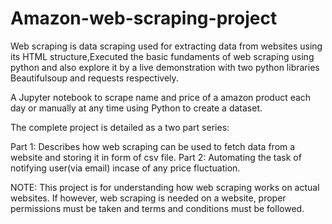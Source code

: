 # Amazon-web-scraping-project

Web scraping is data scraping used for extracting data from websites using its HTML structure,Executed the basic fundaments of web scraping using python and also explore it by a live demonstration with two python libraries Beautifulsoup and requests respectively.

A Jupyter notebook to scrape name and price of a amazon product each day or manually at any time using Python to create a dataset.

The complete project is detailed as a two part series:

Part 1: Describes how web scraping can be used to fetch data from a website and storing it in form of csv file.
Part 2: Automating the task of notifying user(via email) incase of any price fluctuation.

NOTE: This project is for understanding how web scraping works on actual websites. If however, web scraping is needed on a website, proper permissions must be taken and terms and conditions must be followed.

